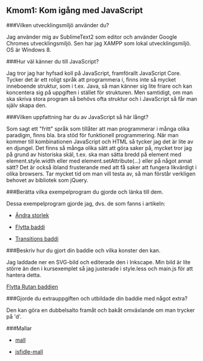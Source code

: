 Kmom1: Kom igång med JavaScript
-------------------------------

###Vilken utvecklingsmiljö använder du?

Jag använder mig av SublimeText2 som editor och använder Google Chromes utvecklingsmiljö. Sen har jag XAMPP som lokal utvecklingsmiljö. OS är Windows 8.

###Hur väl känner du till JavaScript?

Jag tror jag har hyfsad koll på JavaScript, framförallt JavaScript Core. Tycker det är ett roligt språk att programmera i, finns inte så mycket inneboende struktur, som i t.ex. Java, så man känner sig lite friare och kan koncentera sig på uppgiften i stället för strukturen. Men samtidigt, om man ska skriva stora program så behövs ofta struktur och i JavaScript så får man själv skapa den.

###Vilken uppfattning har du av JavaScript så här långt?

Som sagt ett "fritt" språk som tillåter att man programmerar i många olika paradigm, finns bla. bra stöd för funktionell programmering. När man kommer till kombinationen JavaScript och HTML så tycker jag det är lite av en djungel. Det finns så många olika sätt att göra saker på, mycket tror jag på grund av historiska skäl, t.ex. ska man sätta bredd på element med element.style.width eller med element.setAttribute(...) eller på något annat sätt? Det är också ibland frusterande med att få saker att fungera likvärdigt i olika browsers. Tar mycket tid om man vill testa av, så man förstår verkligen behovet av bibliotek som jQuery.

###Berätta vilka exempelprogram du gjorde och länka till dem.

Dessa exempelprogram gjorde jag, dvs. de som fanns i artikeln:

* [Ändra storlek](/jsme/webroot/u_change_size/index.php)

* [Flytta baddi](/jsme/webroot/u_baddi_move/index.php)

* [Transitions baddi](/jsme/webroot/u_baddi_transitions/index.php)


###Beskriv hur du gjort din baddie och vilka konster den kan.

Jag laddade ner en SVG-bild och editerade den i Inkscape. Min bild är lite större än den i kursexemplet så jag justerade i style.less och main.js för att hantera detta.

[Flytta Rutan baddien](/jsme/webroot/u_rutan_move/index.php)

###Gjorde du extrauppgiften och utbildade din baddie med något extra?

Den kan göra en dubbelsalto framåt och bakåt omväxlande om man trycker på 'd'.

###Mallar

* [mall](/jsme/webroot/mall/index.php)

* [jsfidle-mall](http://jsfiddle.net/Kajja/7L1u8h02/)




